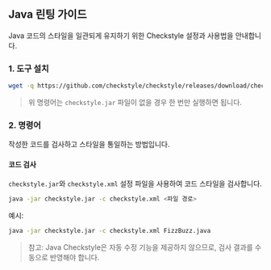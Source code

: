 ## Java 린팅 가이드

Java 코드의 스타일을 일관되게 유지하기 위한 Checkstyle 설정과 사용법을 안내합니다.

### 1. 도구 설치

```bash
wget -q https://github.com/checkstyle/checkstyle/releases/download/checkstyle-10.12.4/checkstyle-10.12.4-all.jar -O checkstyle.jar
````

> 위 명령어는 `checkstyle.jar` 파일이 없을 경우 한 번만 실행하면 됩니다.

### 2. 명령어

작성한 코드를 검사하고 스타일을 통일하는 방법입니다.

#### 코드 검사

`checkstyle.jar`와 `checkstyle.xml` 설정 파일을 사용하여 코드 스타일을 검사합니다.

```bash
java -jar checkstyle.jar -c checkstyle.xml <파일 경로>
```

예시:

```bash
java -jar checkstyle.jar -c checkstyle.xml FizzBuzz.java
```

> 참고: Java Checkstyle은 자동 수정 기능을 제공하지 않으므로, 검사 결과를 수동으로 반영해야 합니다.
